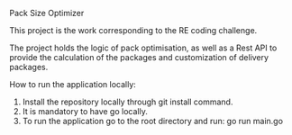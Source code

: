 Pack Size Optimizer

This project is the work corresponding to the RE coding challenge.

The project holds the logic of pack optimisation, as well as a Rest API to provide 
the calculation of the packages and customization of delivery packages.

How to run the application locally:

1. Install the repository locally through git install command.
2. It is mandatory to have go locally.
3. To run the application go to the root directory and run: go run main.go